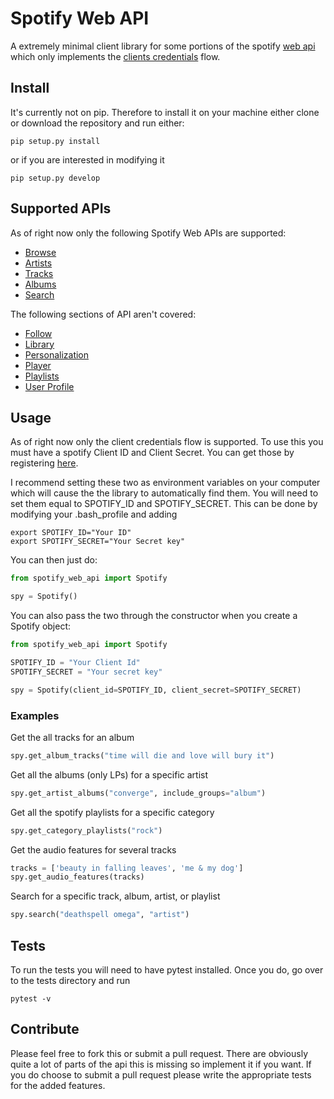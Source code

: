 # Spotify Web API

A extremely minimal client library for some portions of the spotify [web api](https://developer.spotify.com/documentation/web-api/)  which only implements the [clients credentials](https://developer.spotify.com/documentation/general/guides/authorization-guide/#client-credentials-flow)  flow.


## Install

It's currently not on pip. Therefore to install it on your machine either clone or download the repository and run either:

```
pip setup.py install
```

or if you are interested in modifying it

```
pip setup.py develop
```

## Supported APIs

As of right now only the following Spotify Web APIs are supported:

* [Browse](https://developer.spotify.com/documentation/web-api/reference/browse/)
* [Artists](https://developer.spotify.com/documentation/web-api/reference/artists/)
* [Tracks](https://developer.spotify.com/documentation/web-api/reference/tracks/)
* [Albums](https://developer.spotify.com/documentation/web-api/reference/albums/)
* [Search](https://developer.spotify.com/documentation/web-api/reference/search/search/)

The following sections of API aren't covered:

* [Follow](https://developer.spotify.com/documentation/web-api/reference/follow/)
* [Library](https://developer.spotify.com/documentation/web-api/reference/library/)
* [Personalization](https://developer.spotify.com/documentation/web-api/reference/personalization/)
* [Player](https://developer.spotify.com/documentation/web-api/reference/player/)
* [Playlists](https://developer.spotify.com/documentation/web-api/reference/playlists/)
* [User Profile](https://developer.spotify.com/documentation/web-api/reference/users-profile/)


## Usage

As of right now only the client credentials flow is supported. To use this you must have a spotify Client ID and Client Secret. You can get those by registering [here](https://developer.spotify.com/dashboard/).

I recommend setting these two as environment variables on your computer which will cause the the library to automatically
find them. You will need to set them equal to SPOTIFY\_ID and SPOTIFY\_SECRET. This can be done by modifying your
.bash_profile and adding

```
export SPOTIFY_ID="Your ID"
export SPOTIFY_SECRET="Your Secret key"
```

You can then just do:

```python
from spotify_web_api import Spotify

spy = Spotify()
```

You can also pass the two through the constructor when you create a Spotify object:

```python
from spotify_web_api import Spotify

SPOTIFY_ID = "Your Client Id"
SPOTIFY_SECRET = "Your secret key"

spy = Spotify(client_id=SPOTIFY_ID, client_secret=SPOTIFY_SECRET)
```

### Examples

Get the all tracks for an album

```python
spy.get_album_tracks("time will die and love will bury it")
```

Get all the albums (only LPs) for a specific artist

```python
spy.get_artist_albums("converge", include_groups="album")
```

Get all the spotify playlists for a specific category

```python
spy.get_category_playlists("rock")
```

Get the audio features for several tracks

```python
tracks = ['beauty in falling leaves', 'me & my dog']
spy.get_audio_features(tracks)
```

Search for a specific track, album, artist, or playlist

```python
spy.search("deathspell omega", "artist")
```

## Tests

To run the tests you will need to have pytest installed. Once you do, go over to the tests directory and run

```
pytest -v
```

## Contribute

Please feel free to fork this or submit a pull request. There are obviously quite a lot of parts of the api this is missing  so implement it if you want. If you do choose to submit a pull request please write the appropriate tests for the added  features.